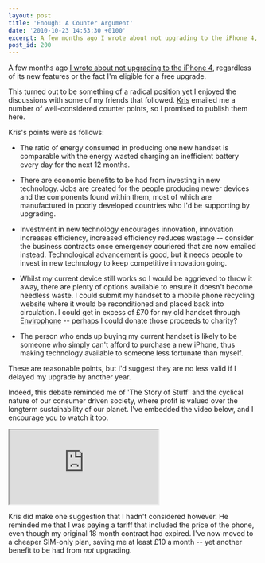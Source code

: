 ```yaml
---
layout: post
title: 'Enough: A Counter Argument'
date: '2010-10-23 14:53:30 +0100'
excerpt: A few months ago I wrote about not upgrading to the iPhone 4, regardless of the fact I'm eligible for a free upgrade. This turned out to be something of a radical position but I enjoyed the debate that followed.
post_id: 200
---
```

A few months ago [I wrote about not upgrading to the iPhone 4][1], regardless of its new features or the fact I'm eligible for a free upgrade.

This turned out to be something of a radical position yet I enjoyed the discussions with some of my friends that followed. [Kris][2] emailed me a number of well-considered counter points, so I promised to publish them here.

Kris's points were as follows:

* The ratio of energy consumed in producing one new handset is comparable with the energy wasted charging an inefficient battery every day for the next 12 months.

* There are economic benefits to be had from investing in new technology. Jobs are created for the people producing newer devices and the components found within them, most of which are manufactured in poorly developed countries who I'd be supporting by upgrading.

* Investment in new technology encourages innovation, innovation increases efficiency, increased efficiency reduces wastage -- consider the business contracts once emergency couriered that are now emailed instead. Technological advancement is good, but it needs people to invest in new technology to keep competitive innovation going.   

* Whilst my current device still works so I would be aggrieved to throw it away, there are plenty of options available to ensure it doesn't become needless waste. I could submit my handset to a mobile phone recycling website where it would be reconditioned and placed back into circulation. I could get in excess of £70 for my old handset through [Envirophone][3] -- perhaps I could donate those proceeds to charity?

* The person who ends up buying my current handset is likely to be someone who simply can't afford to purchase a new iPhone, thus making technology available to someone less fortunate than myself.

These are reasonable points, but I'd suggest they are no less valid if I delayed my upgrade by another year.

Indeed, this debate reminded me of 'The Story of Stuff' and the cyclical nature of our consumer driven society, where profit is valued over the longterm sustainability of our planet. I've embedded the video below, and I encourage you to watch it too.

<div class="object youtube"><iframe src="http://youtube.com/embed/9GorqroigqM?showinfo=0"></iframe></div>

Kris did make one suggestion that I hadn't considered however. He reminded me that I was paying a tariff that included the price of the phone, even though my original 18 month contract had expired. I've now moved to a cheaper SIM-only plan, saving me at least £10 a month -- yet another benefit to be had from *not* upgrading.

[1]: /2010/06/iphone4
[2]: http://www.krisweb.co.uk/
[3]: http://www.envirofone.com/
